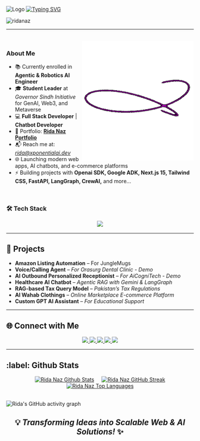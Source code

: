 ![Logo](/favicon.ico)  [![Typing SVG](https://readme-typing-svg.demolab.com?font=Roboto+Slab&weight=500&size=27&duration=4000&pause=500&color=ffde7b&center=true&vCenter=true&width=700&height=50&lines=%E2%9C%A8Hey%2C+I'm+Rida+Naz%E2%9C%A8;%E2%9C%A8Full+Stack+Developer+%7C+AI+Engineer%E2%9C%A8;%E2%9C%A8Building+Scalable+Web+Apps+%26+AI+Solutions%E2%9C%A8)](https://git.io/typing-svg)

<p align="left"> 
  <img src="https://komarev.com/ghpvc/?username=ridanaz&label=Profile%20views&color=CA0AB3&style=flat" alt="ridanaz" /> 
</p>

---
 
</br>
<img align="right" alt="Coding" height="320" width="300" src="/RidaProfileGIF.gif" />

### About Me 

- 📚 Currently enrolled in **Agentic & Robotics AI Engineer**  
- 🎓 **Student Leader** at *Governor Sindh Initiative* for GenAI, Web3, and Metaverse  
- 💻 **Full Stack Developer** | **Chatbot Developer**  
- 🔗 Portfolio: [**Rida Naz Portfolio**](https://ridanaz.vercel.app/)  
- 📬 Reach me at: *rida@xponentialai.dev* 
- 🌐 Launching modern web apps, AI chatbots, and e-commerce platforms
- ⚡ Building projects with **Openai SDK, Google ADK, Next.js 15, Tailwind CSS, FastAPI, LangGraph, CrewAI,** and more...

</br> 

### 🛠️ Tech Stack  
<div align="center">
  <img src="https://skillicons.dev/icons?i=html,css,js,ts,react,nextjs,tailwind,figma,python,fastapi,postgres,mongodb,docker" />
</div>  

---

<h2> 🎯 Projects </h2> 

- **Amazon Listing Automation** – For JungleMugs
- **Voice/Calling Agent** – *For Orasurg Dental Clinic - Demo*  
- **AI Outbound Personalized Receptionist** – *For AiCogniTech - Demo*  
- **Healthcare AI Chatbot** – *Agentic RAG with Gemini & LangGraph*  
- **RAG-based Tax Query Model** – *Pakistan’s Tax Regulations*  
- **Al Wahab Clothings** – *Online Marketplace E-commerce Platform*  
- **Custom GPT AI Assistant** – *For Educational Support*  

---

<h2> 🌐 Connect with Me </h2> 

<p align="center">
  <a href="https://medium.com/@rnaz3414" target="_blank">
    <img src="https://img.shields.io/badge/Medium-171515?style=for-the-badge&logo=medium&logoColor=white" />
  </a>
  <a href="https://linkedin.com/in/ridanaz67">
    <img src="https://img.shields.io/badge/LinkedIn-0077B5?style=for-the-badge&logo=linkedin&logoColor=white">
  </a>
  <a href="mailto:rnaz3414@gmail.com">
    <img src="https://img.shields.io/badge/Email-D14836?style=for-the-badge&logo=gmail&logoColor=white">
  </a>
  <a href="https://discord.com/users/1209459986648924220">
    <img src="https://img.shields.io/badge/Discord-0077B5?style=for-the-badge&logo=discord&logoColor=white">
  </a>
  <a href="https://x.com/RidaNaz80744774">
    <img src="https://img.shields.io/badge/X.com-171515?style=for-the-badge&logo=x&logoColor=white">
  </a>
</p>

---

<h2>:label: Github Stats</h2>

<div align="center" style="display: flex; align-items: center; justify-content: center; gap: 20px;">

  <!-- GitHub Stats -->
  <a href="#">
    <img alt="Rida Naz Github Stats" src="https://github-readme-stats.vercel.app/api?username=RidaNaz&show_icons=true&theme=react&hide_border=true&bg_color=0D1117&title_color=FF1493&icon_color=FF1493" height="200px" width="450px" />
  </a>

  <!-- Streak Stats (customized to match GitHub Stats colors) -->
  <a href="#">
    <img alt="Rida Naz GitHub Streak" src="https://streak-stats.demolab.com?user=RidaNaz&theme=react&hide_border=true&background=0D1117&title_color=FF1493&stroke=FF1493&ring=FF1493&fire=FF1493&currStreakLabel=FF1493" height="200px" width="450px" />
  </a>
</div>

<div align="center" style="display: flex; flex-wrap: wrap; align-items: center; justify-content: center; gap: 20px;">

  <!-- Top Languages -->
  <a href="#">
    <img alt="Rida Naz Top Languages" src="https://github-readme-stats.vercel.app/api/top-langs/?username=RidaNaz&langs_count=10&layout=compact&theme=react&hide_border=true&bg_color=0D1117&title_color=FF1493&icon_color=FF1493" height="200px" width="450px" />
  </a>
</div>

<br />

![Rida's GitHub activity graph]( https://github-readme-activity-graph.vercel.app/graph?username=RidaNaz&theme=react-dark&area=true&hide_border=true#gh-light-mode-only)


### <h2 align="center">💡 *Transforming Ideas into Scalable Web & AI Solutions!* ✨</h2>